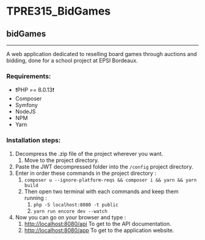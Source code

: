 # TPRE315_BidGames
## bidGames

---

A web application dedicated to reselling board games through auctions and bidding, done for a school project at EPSI Bordeaux.

### Requirements:

- ❗️PHP == 8.0.13❗️
- Composer
- Symfony
- NodeJS
- NPM
- Yarn

### Installation steps:

1. Decompress the .zip file of the project wherever you want.
    1. Move to the project directory.
2. Paste the JWT decompressed folder into the `/config` project directory.
3. Enter in order these commands in the project directory :
    1. `composer u --ignore-platform-reqs && composer i && yarn && yarn build` 
    2. Then open two terminal with each commands and keep them running : 
        1. `php -S localhost:8080 -t public`
        2. `yarn run encore dev --watch`
4. Now you can go on your browser and type :
    1. [http://localhost:8080/api](http://localhost:8080/api) 
    To get to the API documentation.
    2. [http://localhost:8080/app](http://localhost:8080/api)
    To get to the application website.
